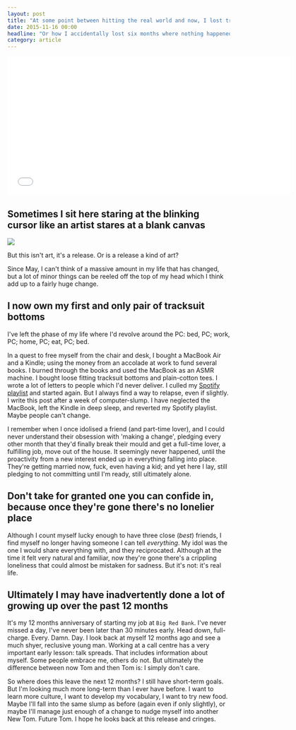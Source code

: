```yaml
---
layout: post
title: "At some point between hitting the real world and now, I lost track of time"
date: 2015-11-16 00:00
headline: "Or how I accidentally lost six months where nothing happened but everything changed"
category: article
---
```


<iframe width="640" height="315" src="//www.youtube.com/embed/7gtdpnKbT10" frameborder="0" allowfullscreen="1"> </iframe>

## Sometimes I sit here staring at the blinking cursor like an artist stares at a blank canvas

![](http://zippy.gfycat.com/CalculatingApprehensiveAtlanticridleyturtle.gif)

But this isn't art, it's a release. Or is a release a kind of art?

Since May, I can't think of a massive amount in my life that has changed, but a
lot of minor things can be reeled off the top of my head which I think add up
to a fairly huge change.

## I now own my first and only pair of tracksuit bottoms

I've left the phase of my life where I'd revolve around the PC: bed, PC; work,
PC; home, PC; eat, PC; bed.

In a quest to free myself from the chair and desk, I bought a MacBook Air and a
Kindle; using the money from an accolade at work to fund several books. I burned
 through the books and used the MacBook as an ASMR machine. I bought loose
fitting tracksuit bottoms and plain-cotton tees. I wrote a lot of letters to
people which I'd never deliver. I culled my [Spotify playlist][1] and started
again. But I always find a way to relapse, even if slightly. I write this post
after a week of computer-slump. I have neglected the MacBook, left the Kindle
in deep sleep, and reverted my Spotify playlist. Maybe people can't change.

I remember when I once idolised a friend (and part-time lover), and I could
never understand their obsession with 'making a change', pledging every other
month that they'd finally break their mould and get a full-time lover, a
fulfilling job, move out of the house. It seemingly never happened, until the
proactivity from a new interest ended up in everything falling into place.
They're getting married now, fuck, even having a kid; and yet here I lay, still
pledging to not committing until I'm ready, still ultimately alone.

## Don't take for granted one you can confide in, because once they're gone there's no lonelier place

Although I count myself lucky enough to have three close (*best*) friends, I
find myself no longer having someone I can tell *everything*. My idol was the
one I would share everything with, and they reciprocated. Although at the time
it felt very natural and familiar, now they're gone there's a crippling
loneliness that could almost be mistaken for sadness. But it's not: it's real
life.

## Ultimately I may have inadvertently done a lot of growing up over the past 12 months

It's my 12 months anniversary of starting my job at `Big Red Bank`. I've
never missed a day, I've never been later than 30 minutes early. Head down,
full-charge. Every. Damn. Day. I look back at myself 12 months ago and see
a much shyer, reclusive young man. Working at a call centre has a very important
 early lesson: talk spreads. That includes information about myself. Some people
 embrace me, others do not. But ultimately the difference between now Tom and
then Tom is: I simply don't care.

So where does this leave the next 12 months? I still have short-term goals. But
I'm looking much more long-term than I ever have before. I want to learn more
culture, I want to develop my vocabulary, I want to try new food. Maybe I'll
fall into the same slump as before (again even if only slightly), or maybe I'll
manage just enough of a change to nudge myself into another New Tom. Future Tom.
 I hope he looks back at this release and cringes.

[1]: https://open.spotify.com/user/tomchatting/playlist/06BE3SX9j3lDJVSdaHCgRh

